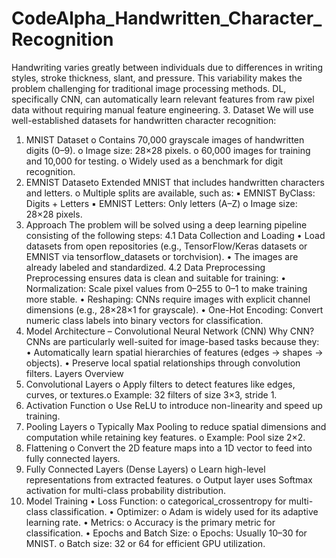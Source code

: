 # CodeAlpha_Handwritten_Character_Recognition
Handwriting varies greatly between individuals due to differences in writing styles, stroke thickness, slant, and pressure. This variability makes the problem challenging for traditional image processing methods. DL, specifically CNN, can automatically learn relevant features from raw pixel data without requiring manual feature engineering.
3. Dataset
We will use well-established datasets for handwritten character recognition:
1. MNIST Dataset
o Contains 70,000 grayscale images of handwritten digits (0–9).
o Image size: 28×28 pixels.
o 60,000 images for training and 10,000 for testing.
o Widely used as a benchmark for digit recognition.
2. EMNIST Dataseto Extended MNIST that includes handwritten characters and letters.
o Multiple splits are available, such as:
▪ EMNIST ByClass: Digits + Letters
▪ EMNIST Letters: Only letters (A–Z)
o Image size: 28×28 pixels.
4. Approach
The problem will be solved using a deep learning pipeline consisting of the following steps:
4.1 Data Collection and Loading
• Load datasets from open repositories (e.g., TensorFlow/Keras datasets or EMNIST via
tensorflow_datasets or torchvision).
• The images are already labeled and standardized.
4.2 Data Preprocessing
Preprocessing ensures data is clean and suitable for training:
• Normalization: Scale pixel values from 0–255 to 0–1 to make training more stable.
• Reshaping: CNNs require images with explicit channel dimensions (e.g., 28×28×1 for
grayscale).
• One-Hot Encoding: Convert numeric class labels into binary vectors for classification.
5. Model Architecture – Convolutional Neural Network (CNN)
Why CNN?
CNNs are particularly well-suited for image-based tasks because they:
• Automatically learn spatial hierarchies of features (edges → shapes → objects).
• Preserve local spatial relationships through convolution filters.
Layers Overview
1. Convolutional Layers
o Apply filters to detect features like edges, curves, or textures.o Example: 32 filters of size 3×3, stride 1.
2. Activation Function
o Use ReLU to introduce non-linearity and speed up training.
3. Pooling Layers
o Typically Max Pooling to reduce spatial dimensions and computation while
retaining key features.
o Example: Pool size 2×2.
4. Flattening
o Convert the 2D feature maps into a 1D vector to feed into fully connected layers.
5. Fully Connected Layers (Dense Layers)
o Learn high-level representations from extracted features.
o Output layer uses Softmax activation for multi-class probability distribution.
6. Model Training
• Loss Function:
o categorical_crossentropy for multi-class classification.
• Optimizer:
o Adam is widely used for its adaptive learning rate.
• Metrics:
o Accuracy is the primary metric for classification.
• Epochs and Batch Size:
o Epochs: Usually 10–30 for MNIST.
o Batch size: 32 or 64 for efficient GPU utilization.
